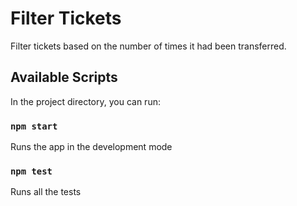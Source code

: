 # Filter Tickets
Filter tickets based on the number of times it had been transferred.

## Available Scripts

In the project directory, you can run:

### `npm start`

Runs the app in the development mode

### `npm test`

Runs all the tests